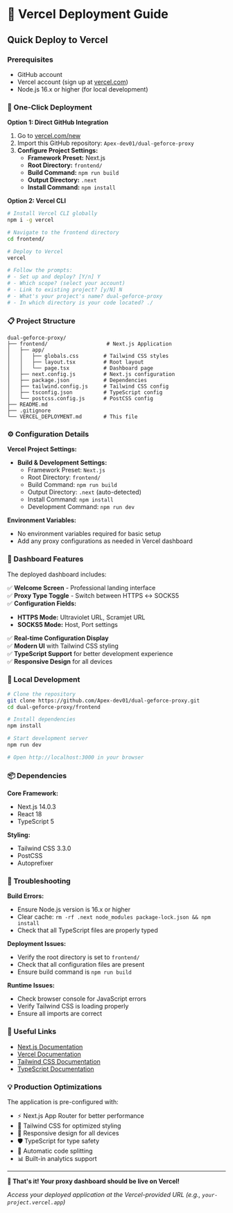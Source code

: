 # 🚀 Vercel Deployment Guide

## Quick Deploy to Vercel

### Prerequisites
- GitHub account
- Vercel account (sign up at [vercel.com](https://vercel.com))
- Node.js 16.x or higher (for local development)

### 🎯 One-Click Deployment

**Option 1: Direct GitHub Integration**
1. Go to [vercel.com/new](https://vercel.com/new)
2. Import this GitHub repository: `Apex-dev01/dual-geforce-proxy`
3. **Configure Project Settings:**
   - **Framework Preset:** Next.js
   - **Root Directory:** `frontend/`
   - **Build Command:** `npm run build`
   - **Output Directory:** `.next`
   - **Install Command:** `npm install`

**Option 2: Vercel CLI**
```bash
# Install Vercel CLI globally
npm i -g vercel

# Navigate to the frontend directory
cd frontend/

# Deploy to Vercel
vercel

# Follow the prompts:
# - Set up and deploy? [Y/n] Y
# - Which scope? (select your account)
# - Link to existing project? [y/N] N
# - What's your project's name? dual-geforce-proxy
# - In which directory is your code located? ./
```

### 📋 Project Structure

```
dual-geforce-proxy/
├── frontend/                   # Next.js Application
│   ├── app/
│   │   ├── globals.css        # Tailwind CSS styles
│   │   ├── layout.tsx         # Root layout
│   │   └── page.tsx           # Dashboard page
│   ├── next.config.js         # Next.js configuration
│   ├── package.json           # Dependencies
│   ├── tailwind.config.js     # Tailwind CSS config
│   ├── tsconfig.json          # TypeScript config
│   └── postcss.config.js      # PostCSS config
├── README.md
├── .gitignore
└── VERCEL_DEPLOYMENT.md       # This file
```

### ⚙️ Configuration Details

**Vercel Project Settings:**
- **Build & Development Settings:**
  - Framework Preset: `Next.js`
  - Root Directory: `frontend/`
  - Build Command: `npm run build`
  - Output Directory: `.next` (auto-detected)
  - Install Command: `npm install`
  - Development Command: `npm run dev`

**Environment Variables:**
- No environment variables required for basic setup
- Add any proxy configurations as needed in Vercel dashboard

### 🎨 Dashboard Features

The deployed dashboard includes:

✅ **Welcome Screen** - Professional landing interface  
✅ **Proxy Type Toggle** - Switch between HTTPS ↔ SOCKS5  
✅ **Configuration Fields:**  
- **HTTPS Mode:** Ultraviolet URL, Scramjet URL
- **SOCKS5 Mode:** Host, Port settings

✅ **Real-time Configuration Display**  
✅ **Modern UI** with Tailwind CSS styling  
✅ **TypeScript Support** for better development experience  
✅ **Responsive Design** for all devices  

### 🔧 Local Development

```bash
# Clone the repository
git clone https://github.com/Apex-dev01/dual-geforce-proxy.git
cd dual-geforce-proxy/frontend

# Install dependencies
npm install

# Start development server
npm run dev

# Open http://localhost:3000 in your browser
```

### 📦 Dependencies

**Core Framework:**
- Next.js 14.0.3
- React 18
- TypeScript 5

**Styling:**
- Tailwind CSS 3.3.0
- PostCSS
- Autoprefixer

### 🚨 Troubleshooting

**Build Errors:**
- Ensure Node.js version is 16.x or higher
- Clear cache: `rm -rf .next node_modules package-lock.json && npm install`
- Check that all TypeScript files are properly typed

**Deployment Issues:**
- Verify the root directory is set to `frontend/`
- Check that all configuration files are present
- Ensure build command is `npm run build`

**Runtime Issues:**
- Check browser console for JavaScript errors
- Verify Tailwind CSS is loading properly
- Ensure all imports are correct

### 🔗 Useful Links

- [Next.js Documentation](https://nextjs.org/docs)
- [Vercel Documentation](https://vercel.com/docs)
- [Tailwind CSS Documentation](https://tailwindcss.com/docs)
- [TypeScript Documentation](https://www.typescriptlang.org/docs/)

### 💡 Production Optimizations

The application is pre-configured with:
- ⚡ Next.js App Router for better performance
- 🎨 Tailwind CSS for optimized styling
- 📱 Responsive design for all devices
- 🛡️ TypeScript for type safety
- 🔄 Automatic code splitting
- 📊 Built-in analytics support

---

**🎉 That's it! Your proxy dashboard should be live on Vercel!**

*Access your deployed application at the Vercel-provided URL (e.g., `your-project.vercel.app`)*
